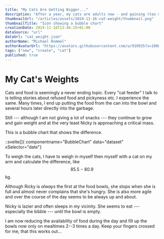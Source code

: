 ```yaml
---
title: "My Cats Are Getting Bigger..."
description: "After a year, my cats are adults now - and gaining (too much) weight..."
thumbnailUrl: "/articles/assets/2024-11-16-cat-weight/thumbnail.png"
thumbnailTitle: "Icon showing a bubble chart"
creationDate: 2024-11-16T13:46:15+01:00
dataSource: "url"
dataUrl: "cat_weight.json" 
authorName: "Michael Rommel"
authorAvatarUrl: "https://avatars.githubusercontent.com/u/919935?s=100&v=4"
tags: ["new", "create", "cat"]
published: true
---
```


# My Cat's Weights

Cats and food is seemingly a never ending topic. Every "cat feeder" I talk to
is telling stories about refused food and pickyness etc. I experience the
same. Many times, I end up putting the food from the can into the bowl and
several hours later directly into the garbage.

Still --- although I am not giving a lot of snacks --- they continue to grow
and gain weight and at the very least Nicky is approaching a critical mass.

This is a bubble chart that shows the difference.

::svelte[]{ componentname="BubbleChart" data="dataset" xSelector="date"}

To weigh the cats, I have to weigh in myself then myself with a cat on my
arm and calculate the difference, like $$85.5-80.9$$ kg. 

Although Ricky is _always_ the first at the food bowls, she stops when she
is full and almost never complains that she's hungry. She is also more
agile and over the course of the day seems to be always up and about.

Nicky is lazier and often sleeps in my vicinity. She seems to eat ---
especially the kibble --- until the bowl is empty.

I am now reducing the availability of food during the day and fill up the
bowls now only on mealtimes 2--3 times a day. Keep your fingers crossed for
me, that this works out...
